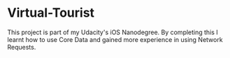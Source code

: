 # Virtual-Tourist

This project is part of my Udacity's iOS Nanodegree. By completing this I learnt how to use Core Data and gained more experience in using Network Requests.
